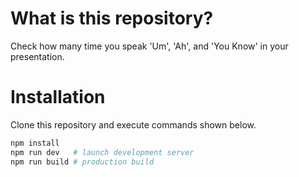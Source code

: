 # What is this repository?
Check how many time you speak 'Um', 'Ah', and 'You Know' in your presentation.

# Installation
Clone this repository and execute commands shown below.

```sh
npm install
npm run dev   # launch development server
npm run build # production build
```
